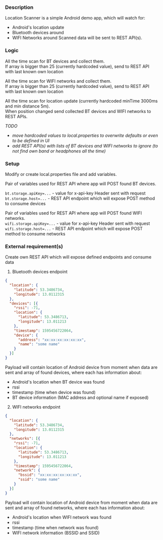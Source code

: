 ### Description

Location Scanner is a simple Android demo app, which will watch for:
* Android's location update
* Bluetooth devices around
* WIFI Networks around
Scanned data will be sent to REST API(s).


### Logic
All the time scan for BT devices and collect them.  
If array is bigger than 25 (currently hardcoded value), send to REST API with last known own location

All the time scan for WIFI networks and collect them.  
If array is bigger than 25 (currently hardcoded value), send to REST API with last known own location

All the time scan for location update (currently hardcoded minTime 3000ms and min distance 5m).  
When position changed send collected BT devices and WIFI networks to REST APIs. 

*TODO*  
* *move hardcoded values to local.properties to overwrite defaults or even to be defined in UI*  
* *add REST API(s) with lists of BT devices and WIFI networks to ignore (to not find own band or headphones all the time)*    

### Setup

Modify or create local.properties file and add variables.

Pair of variables used for REST API where app will POST found BT devices.   

`bt.storage.apiKey=...` - value for x-api-key Header sent with request  
`bt.storage.host=...` - REST API endpoint which will expose POST method to consume devices  

Pair of variables used for REST API where app will POST found WIFI networks.         
`wifi.storage.apiKey=...` - value for x-api-key Header sent with request  
`wifi.storage.host=...` - REST API endpoint which will expose POST method to consume networks  


### External requirement(s)
Create own REST API which will expose defined endpoints and consume data

1. Bluetooth devices endpoint
```json
{
  "location": {
    "latitude": 53.3486734, 
    "longitude": 13.0112315
  }, 
  "devices": [{ 
    "rssi": -71,
    "location": {
      "latitude": 53.3486713, 
      "longitude": 13.011213
    },
    "timestamp": 1595456722064, 
    "device": {
      "address": "xx:xx:xx:xx:xx:xx",
      "name": "some name" 
    } 
  }] 
}
```
Payload will contain location of Android device from moment when data are sent and array of found devices, where each has information about:
* Android's location when BT device was found
* rssi
* timestamp (time when device was found)
* BT device information (MAC address and optional name if exposed)

2. WIFI networks endpoint
```json
{
  "location": {
    "latitude": 53.3486734, 
    "longitude": 13.0112315
  }, 
  "networks": [{ 
    "rssi": -71,
    "location": {
      "latitude": 53.3486713, 
      "longitude": 13.011213
    },
    "timestamp": 1595456722064, 
    "network": {
      "bssid": "xx:xx:xx:xx:xx:xx",
      "ssid": "some name" 
    } 
  }] 
}
```
Payload will contain location of Android device from moment when data are sent and array of found networks, where each has information about:
* Android's location when WIFI network was found
* rssi
* timestamp (time when network was found)
* WIFI network information (BSSID and SSID)